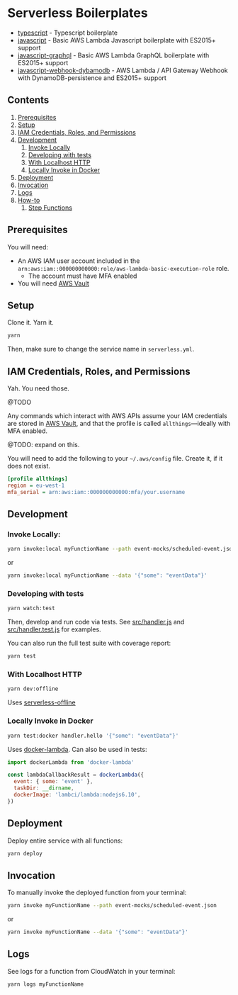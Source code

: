 # Serverless Boilerplates

- [typescript](/typescript/) - Typescript boilerplate
- [javascript](/javascript/) - Basic AWS Lambda Javascript boilerplate with ES2015+ support
- [javascript-graphql](/javascript-graphql/) - Basic AWS Lambda GraphQL boilerplate with ES2015+ support
- [javascript-webhook-dybamodb](/javascript-webhook-dybamodb/) - AWS Lambda / API Gateway Webhook with DynamoDB-persistence and ES2015+ support


## Contents

1. [Prerequisites](#prerequisites)
1. [Setup](#setup)
1. [IAM Credentials, Roles, and Permissions](#iam-credentials-roles-and-permissions)
1. [Development](#development)
   1. [Invoke Locally](#invoke-locally)
   1. [Developing with tests](#developing-with-tests)
   1. [With Localhost HTTP](#with-localhost-http)
   1. [Locally Invoke in Docker](#locally-invoke-in-docker)
1. [Deployment](#deployment)
1. [Invocation](#invocation)
1. [Logs](#logs)
1. [How-to](#how-to)
   1. [Step Functions](#step-functions)

## Prerequisites

You will need:

* An AWS IAM user account included in the
  `arn:aws:iam::000000000000:role/aws-lambda-basic-execution-role` role.
  * The account must have MFA enabled
* You will need [AWS Vault](https://github.com/99designs/aws-vault)

## Setup

Clone it. Yarn it.

```bash
yarn
```

Then, make sure to change the service name in `serverless.yml`.

## IAM Credentials, Roles, and Permissions

Yah. You need those.

@TODO

Any commands which interact with AWS APIs assume your IAM credentials are stored
in [AWS Vault](https://github.com/99designs/aws-vault), and that the profile is
called `allthings`—ideally with MFA enabled.

@TODO: expand on this.

You will need to add the following to your `~/.aws/config` file. Create it, if
it does not exist.

```ini
[profile allthings]
region = eu-west-1
mfa_serial = arn:aws:iam::000000000000:mfa/your.username
```

## Development

### Invoke Locally:

```bash
yarn invoke:local myFunctionName --path event-mocks/scheduled-event.json
```

or

```bash
yarn invoke:local myFunctionName --data '{"some": "eventData"}'
```

### Developing with tests

```bash
yarn watch:test
```

Then, develop and run code via tests. See
[src/handler.js](blob/master/src/handler.js) and
[src/handler.test.js](blob/master/src/handler.test.js) for examples.

You can also run the full test suite with coverage report:

```bash
yarn test
```

### With Localhost HTTP

```bash
yarn dev:offline
```

Uses [serverless-offline](https://github.com/dherault/serverless-offline)

### Locally Invoke in Docker

```bash
yarn test:docker handler.hello '{"some": "eventData"}'
```

Uses [docker-lambda](https://github.com/lambci/docker-lambda). Can also be used
in tests:

```js
import dockerLambda from 'docker-lambda'

const lambdaCallbackResult = dockerLambda({
  event: { some: 'event' },
  taskDir: __dirname,
  dockerImage: 'lambci/lambda:nodejs6.10',
})
```

## Deployment

Deploy entire service with all functions:

```bash
yarn deploy
```

## Invocation

To manually invoke the deployed function from your terminal:

```bash
yarn invoke myFunctionName --path event-mocks/scheduled-event.json
```

or

```bash
yarn invoke myFunctionName --data '{"some": "eventData"}'
```

## Logs

See logs for a function from CloudWatch in your terminal:

```bash
yarn logs myFunctionName
```
